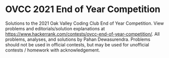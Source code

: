 # OVCC 2021 End of Year Competition
Solutions to the 2021 Oak Valley Coding Club End of Year Competition. View problems and editorials/solution explanations at https://www.hackerrank.com/contests/ovcc-end-of-year-competition/. All problems, analyses, and solutions by Pahan Dewasurendra. Problems should not be used in official contests, but may be used for unofficial contests / homework with acknowledgement.
